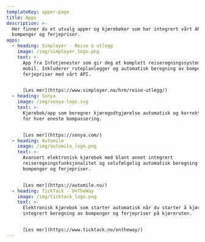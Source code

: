 ```yaml
---
templateKey: apper-page
title: Apps
description: >-
  Her finner du et utvalg apper og kjørebøker som har integrert vårt API med
  bompenger og ferjepriser.
apps:
  - heading: Simployer - Reise & utlegg
    image: /img/simployer_logo.png
    text: >-
      App fra Infotjenester som gir deg et komplett reiseregningssystem på
      mobil. Inkluderer ruteplanlegger og automatisk beregning av bompenger og
      ferjepriser med vårt API. 


      [Les mer](https://www.simployer.no/hrm/reise-utlegg/)
  - heading: Sonya
    image: /img/sonya-logo.svg
    text: >-
      Kjørebok/app som beregner kjøregodtgjørelse automatisk og korrekte satser
      for hver eneste bompassering.


      [Les mer](https://sonya.com/)
  - heading: Automile
    image: /img/automile_logo.png
    text: >-
      Avansert elektronisk kjørebok med blant annet integrert
      reiseregningsfunksjonalitet og selvfølgelig automatisk beregning av
      bompenger og ferjepriser.


      [Les mer](https://automile.no/)
  - heading: TickTack - OnTheWay
    image: /img/ticktack_logo.png
    text: >-
      Elektronisk kjørebok som starter automatisk når du starter å kjøre. Med
      integrert beregning av bompenger og ferjepriser på kjøreruten.


      [Les mer](https://www.ticktack.no/ontheway/)
---
```


